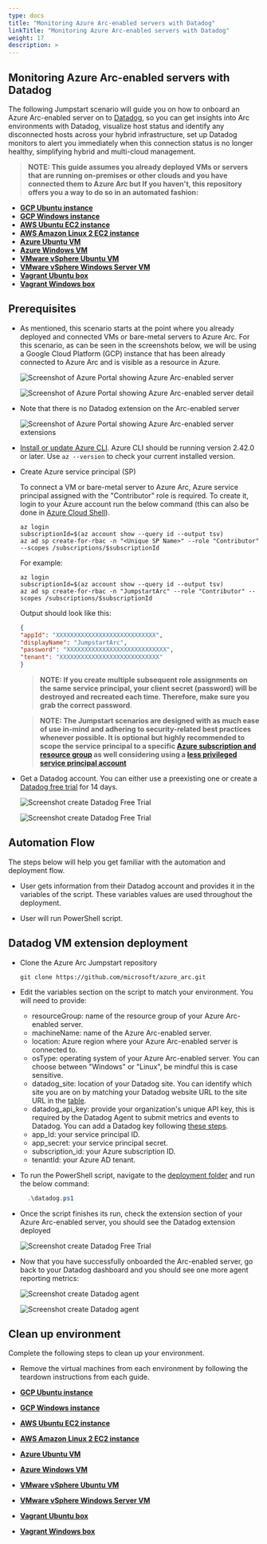 ```yaml
---
type: docs
title: "Monitoring Azure Arc-enabled servers with Datadog"
linkTitle: "Monitoring Azure Arc-enabled servers with Datadog"
weight: 17
description: >
---
```


## Monitoring Azure Arc-enabled servers with Datadog

The following Jumpstart scenario will guide you on how to onboard an Azure Arc-enabled server on to [Datadog](https://www.datadoghq.com/), so you can get insights into Arc environments with Datadog, visualize host status and identify any disconnected hosts across your hybrid infrastructure, set up Datadog monitors to alert you immediately when this connection status is no longer healthy, simplifying hybrid and multi-cloud management.

> **NOTE: This guide assumes you already deployed VMs or servers that are running on-premises or other clouds and you have connected them to Azure Arc but If you haven't, this repository offers you a way to do so in an automated fashion:**

- **[GCP Ubuntu instance](https://azurearcjumpstart.io/azure_arc_jumpstart/azure_arc_servers/gcp/gcp_terraform_ubuntu/)**
- **[GCP Windows instance](https://azurearcjumpstart.io/azure_arc_jumpstart/azure_arc_servers/gcp/gcp_terraform_windows/)**
- **[AWS Ubuntu EC2 instance](https://azurearcjumpstart.io/azure_arc_jumpstart/azure_arc_servers/aws/aws_terraform_ubuntu/)**
- **[AWS Amazon Linux 2 EC2 instance](https://azurearcjumpstart.io/azure_arc_jumpstart/azure_arc_servers/aws/aws_terraform_al2/)**
- **[Azure Ubuntu VM](https://azurearcjumpstart.io/azure_arc_jumpstart/azure_arc_servers/azure/azure_arm_template_linux/)**
- **[Azure Windows VM](https://azurearcjumpstart.io/azure_arc_jumpstart/azure_arc_servers/azure/azure_arm_template_win/)**
- **[VMware vSphere Ubuntu VM](https://azurearcjumpstart.io/azure_arc_jumpstart/azure_arc_servers/vmware/vmware_terraform_ubuntu/)**
- **[VMware vSphere Windows Server VM](https://azurearcjumpstart.io/azure_arc_jumpstart/azure_arc_servers/vmware/vmware_terraform_winsrv/)**
- **[Vagrant Ubuntu box](https://azurearcjumpstart.io/azure_arc_jumpstart/azure_arc_servers/vagrant/local_vagrant_ubuntu/)**
- **[Vagrant Windows box](https://azurearcjumpstart.io/azure_arc_jumpstart/azure_arc_servers/vagrant/local_vagrant_windows/)**

## Prerequisites

- As mentioned, this scenario starts at the point where you already deployed and connected VMs or bare-metal servers to Azure Arc. For this scenario, as can be seen in the screenshots below, we will be using a Google Cloud Platform (GCP) instance that has been already connected to Azure Arc and is visible as a resource in Azure.

    ![Screenshot of Azure Portal showing Azure Arc-enabled server](./01.png)

    ![Screenshot of Azure Portal showing Azure Arc-enabled server detail](./02.png)

- Note that there is no Datadog extension on the Arc-enabled server

    ![Screenshot of Azure Portal showing Azure Arc-enabled server extensions](./03.png)

- [Install or update Azure CLI](https://docs.microsoft.com/cli/azure/install-azure-cli?view=azure-cli-latest). Azure CLI should be running version 2.42.0 or later. Use ```az --version``` to check your current installed version.

- Create Azure service principal (SP)

    To connect a VM or bare-metal server to Azure Arc, Azure service principal assigned with the "Contributor" role is required. To create it, login to your Azure account run the below command (this can also be done in [Azure Cloud Shell](https://shell.azure.com/)).

    ```shell
    az login
    subscriptionId=$(az account show --query id --output tsv)
    az ad sp create-for-rbac -n "<Unique SP Name>" --role "Contributor" --scopes /subscriptions/$subscriptionId
    ```

    For example:

    ```shell
    az login
    subscriptionId=$(az account show --query id --output tsv)
    az ad sp create-for-rbac -n "JumpstartArc" --role "Contributor" --scopes /subscriptions/$subscriptionId
    ```

    Output should look like this:

    ```json
    {
    "appId": "XXXXXXXXXXXXXXXXXXXXXXXXXXXX",
    "displayName": "JumpstartArc",
    "password": "XXXXXXXXXXXXXXXXXXXXXXXXXXXX",
    "tenant": "XXXXXXXXXXXXXXXXXXXXXXXXXXXX"
    }
    ```

    > **NOTE: If you create multiple subsequent role assignments on the same service principal, your client secret (password) will be destroyed and recreated each time. Therefore, make sure you grab the correct password**.

    > **NOTE: The Jumpstart scenarios are designed with as much ease of use in-mind and adhering to security-related best practices whenever possible. It is optional but highly recommended to scope the service principal to a specific [Azure subscription and resource group](https://docs.microsoft.com/cli/azure/ad/sp?view=azure-cli-latest) as well considering using a [less privileged service principal account](https://docs.microsoft.com/azure/role-based-access-control/best-practices)**

- Get a Datadog account. You can either use a preexisting one or create a [Datadog free trial](https://www.datadoghq.com/free-datadog-trial/) for 14 days.

    ![Screenshot create Datadog Free Trial](./04.png)

    ![Screenshot create Datadog Free Trial](./05.png)

## Automation Flow

The steps below will help you get familiar with the automation and deployment flow.

- User gets information from their Datadog account and provides it in the variables of the script. These variables values are used throughout the deployment.

- User will run PowerShell script.

## Datadog VM extension deployment

- Clone the Azure Arc Jumpstart repository

    ```shell
    git clone https://github.com/microsoft/azure_arc.git
    ```

- Edit the variables section on the script to match your environment. You will need to provide:

  - resourceGroup: name of the resource group of your Azure Arc-enabled server.
  - machineName: name of the Azure Arc-enabled server.
  - location: Azure region where your Azure Arc-enabled server is connected to.
  - osType: operating system of your Azure Arc-enabled server. You can choose between "Windows" or "Linux", be mindful this is case sensitive.
  - datadog_site: location of your Datadog site. You can identify which site you are on by matching your Datadog website URL to the site URL in the [table](https://docs.datadoghq.com/getting_started/site/).
  - datadog_api_key: provide your organization's unique API key, this is required by the Datadog Agent to submit metrics and events to Datadog. You can add a Datadog key following [these steps](https://docs.datadoghq.com/account_management/api-app-keys/#add-an-api-key-or-client-token).
  - app_Id: your service principal ID.
  - app_secret: your service principal secret.
  - subscription_id: your Azure subscription ID.
  - tenantId: your Azure AD tenant.

- To run the PowerShell script, navigate to the [deployment folder](https://github.com/microsoft/azure_arc/tree/main/azure_arc_servers_jumpstart/datadog/) and run the below command:

  ```powershell
    .\datadog.ps1
  ```

- Once the script finishes its run, check the extension section of your Azure Arc-enabled server, you should see the Datadog extension deployed

    ![Screenshot create Datadog Free Trial](./06.png)

- Now that you have successfully onboarded the Arc-enabled server, go back to your Datadog dashboard and you should see one more agent reporting metrics:

    ![Screenshot create Datadog agent](./07.png)

    ![Screenshot create Datadog agent](./08.png)

## Clean up environment

Complete the following steps to clean up your environment.

- Remove the virtual machines from each environment by following the teardown instructions from each guide.

- **[GCP Ubuntu instance](https://azurearcjumpstart.io/azure_arc_jumpstart/azure_arc_servers/gcp/gcp_terraform_ubuntu/)**
- **[GCP Windows instance](https://azurearcjumpstart.io/azure_arc_jumpstart/azure_arc_servers/gcp/gcp_terraform_windows/)**
- **[AWS Ubuntu EC2 instance](https://azurearcjumpstart.io/azure_arc_jumpstart/azure_arc_servers/aws/aws_terraform_ubuntu/)**
- **[AWS Amazon Linux 2 EC2 instance](https://azurearcjumpstart.io/azure_arc_jumpstart/azure_arc_servers/aws/aws_terraform_al2/)**
- **[Azure Ubuntu VM](https://azurearcjumpstart.io/azure_arc_jumpstart/azure_arc_servers/azure/azure_arm_template_linux/)**
- **[Azure Windows VM](https://azurearcjumpstart.io/azure_arc_jumpstart/azure_arc_servers/azure/azure_arm_template_win/)**
- **[VMware vSphere Ubuntu VM](https://azurearcjumpstart.io/azure_arc_jumpstart/azure_arc_servers/vmware/vmware_terraform_ubuntu/)**
- **[VMware vSphere Windows Server VM](https://azurearcjumpstart.io/azure_arc_jumpstart/azure_arc_servers/vmware/vmware_terraform_winsrv/)**
- **[Vagrant Ubuntu box](https://azurearcjumpstart.io/azure_arc_jumpstart/azure_arc_servers/vagrant/local_vagrant_ubuntu/)**
- **[Vagrant Windows box](https://azurearcjumpstart.io/azure_arc_jumpstart/azure_arc_servers/vagrant/local_vagrant_windows/)**
